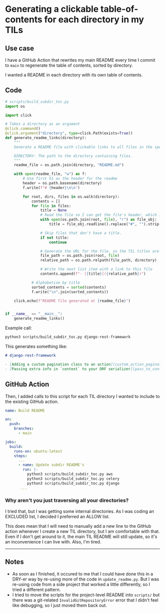 # Generating a clickable table-of-contents for each directory in my TILs 

## Use case 

I have a GitHub Action that rewrites my main README every time I commit to `main` to regenerate the table of contents, sorted by directory. 

I wanted a README in each directory with its own table of contents. 

## Code 

```python
# scripts/build_subdir_toc.py
import os

import click

# Takes a directory as an argument 
@click.command()
@click.argument("directory", type=click.Path(exists=True))
def generate_readme_links(directory):
    """
    Generate a README file with clickable links to all files in the specified directory.

    DIRECTORY: The path to the directory containing files.
    """
    readme_file = os.path.join(directory, "README.md")

    with open(readme_file, "w") as f:
        # Use first h1 as the header for the readme 
        header = os.path.basename(directory)
        f.write(f"# {header}\n\n")

        for root, dirs, files in os.walk(directory):
            contents = []
            for file in files:
                title = None
                # Read the file so I can get the file's header, which is the TIL title.
                with open(os.path.join(root, file), "r") as file_obj:
                    title = file_obj.readline().replace("#", "").strip()

                # Skip files that don't have a title.
                if not title:
                    continue

                # Generate the URL for the file, so the TIL titles are clickable 
                file_path = os.path.join(root, file)
                relative_path = os.path.relpath(file_path, directory)

                # Write the next list item with a link to this file 
                contents.append(f"- [{title}]({relative_path})")

            # Alphabetize by title 
            sorted_contents = sorted(contents)
            f.write("\n".join(sorted_contents))

    click.echo(f"README file generated at {readme_file}")


if __name__ == "__main__":
    generate_readme_links()
```

Example call: 

```bash
python3 scripts/build_subdir_toc.py django-rest-framework
```

This generates something like: 

```markdown
# django-rest-framework

- [Adding a custom pagination class to an action](custom_action_pagination.md)
- [Passing extra info in `context` to your DRF serializer](pass_to_context.md)
```

## GitHub Action 

Then, I added calls to this script for each TIL directory I wanted to include to the existing GitHub action. 

```yaml
name: Build README

on:
  push:
    branches:
      - main

jobs:
  build:
    runs-on: ubuntu-latest
    steps:
      ...
      - name: Update subdir README's 
        run: |-
          python3 scripts/build_subdir_toc.py aws
          python3 scripts/build_subdir_toc.py celery
          python3 scripts/build_subdir_toc.py django
       ...
```

### Why aren't you just traversing all your directories? 

I tried that, but I was getting some internal directories. As I was coding an EXCLUDED list, I decided I preferred an ALLOW list. 

This does mean that I will need to manually add a new line to the GitHub action whenever I create a new TIL directory, but I am comfortable with that. Even if I don't get around to it, the main TIL README will still update, so it's an inconvenience I can live with. Also, I'm tired. 

--- 

## Notes 

- As soon as I finished, it occured to me that I could have done this in a DRY-er way by re-using more of the code in `update_readme.py`. But I was re-using code from a side project that worked a little differently, so I tried a different pattern. 
- I tried to move the scripts for the project-level README into `scripts/` but there was a git-related `InvalidGitRepositoryError` error that I didn't feel like debugging, so I just moved them back out. 
